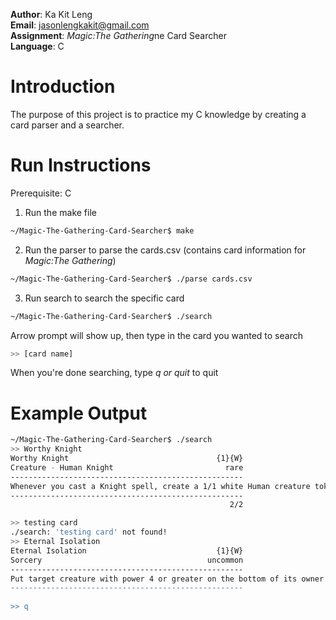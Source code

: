**Author**: Ka Kit Leng\
**Email**: jasonlengkakit@gmail.com\
**Assignment**: *Magic:The Gathering*ne Card Searcher\
**Language**: C

# Introduction
The purpose of this project is to practice my C knowledge by creating a card parser and a searcher.

# Run Instructions
Prerequisite: C
1. Run the make file

```bash
~/Magic-The-Gathering-Card-Searcher$ make
```

2. Run the parser to parse the cards.csv (contains card information for *Magic:The Gathering*)

```bash
~/Magic-The-Gathering-Card-Searcher$ ./parse cards.csv
```

3. Run search to search the specific card

```bash
~/Magic-The-Gathering-Card-Searcher$ ./search
```
Arrow prompt will show up, then type in the card you wanted to search

```bash
>> [card name]
```
When you're done searching, type *q or quit* to quit

# Example Output

```bash
~/Magic-The-Gathering-Card-Searcher$ ./search
>> Worthy Knight
Worthy Knight                                 {1}{W}
Creature - Human Knight                         rare
----------------------------------------------------
Whenever you cast a Knight spell, create a 1/1 white Human creature token.
----------------------------------------------------
                                                 2/2

>> testing card   
./search: 'testing card' not found!
>> Eternal Isolation
Eternal Isolation                             {1}{W}
Sorcery                                     uncommon
----------------------------------------------------
Put target creature with power 4 or greater on the bottom of its owner's library.
----------------------------------------------------
                                                   
>> q
```


